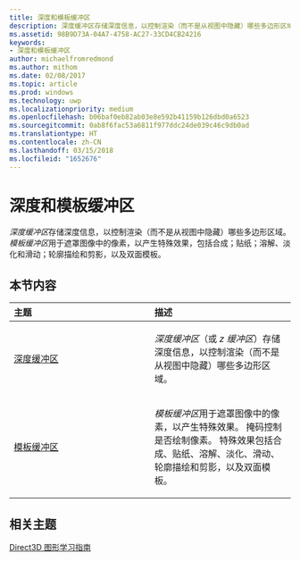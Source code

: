 ```yaml
---
title: 深度和模板缓冲区
description: 深度缓冲区存储深度信息，以控制渲染（而不是从视图中隐藏）哪些多边形区域。
ms.assetid: 98B9D73A-04A7-4758-AC27-33CD4CB24216
keywords:
- 深度和模板缓冲区
author: michaelfromredmond
ms.author: mithom
ms.date: 02/08/2017
ms.topic: article
ms.prod: windows
ms.technology: uwp
ms.localizationpriority: medium
ms.openlocfilehash: b06baf0eb82ab03e8e592b41159b126dbd0a6523
ms.sourcegitcommit: 0ab8f6fac53a6811f977ddc24de039c46c9db0ad
ms.translationtype: HT
ms.contentlocale: zh-CN
ms.lasthandoff: 03/15/2018
ms.locfileid: "1652676"
---
```

# <a name="depth-and-stencil-buffers"></a>深度和模板缓冲区


*深度缓冲区*存储深度信息，以控制渲染（而不是从视图中隐藏）哪些多边形区域。 *模板缓冲区*用于遮罩图像中的像素，以产生特殊效果，包括合成；贴纸；溶解、淡化和滑动；轮廓描绘和剪影，以及双面模板。

## <a name="span-idin-this-sectionspanin-this-section"></a><span id="in-this-section"></span>本节内容


<table>
<colgroup>
<col width="50%" />
<col width="50%" />
</colgroup>
<thead>
<tr class="header">
<th align="left">主题</th>
<th align="left">描述</th>
</tr>
</thead>
<tbody>
<tr class="odd">
<td align="left"><p><a href="depth-buffers.md">深度缓冲区</a></p></td>
<td align="left"><p><em>深度缓冲区</em>（或 <em>z 缓冲区</em>）存储深度信息，以控制渲染（而不是从视图中隐藏）哪些多边形区域。</p></td>
</tr>
<tr class="even">
<td align="left"><p><a href="stencil-buffers.md">模板缓冲区</a></p></td>
<td align="left"><p><em>模板缓冲区</em>用于遮罩图像中的像素，以产生特殊效果。 掩码控制是否绘制像素。 特殊效果包括合成、贴纸、溶解、淡化、滑动、轮廓描绘和剪影，以及双面模板。</p></td>
</tr>
</tbody>
</table>

 

## <a name="span-idrelated-topicsspanrelated-topics"></a><span id="related-topics"></span>相关主题


[Direct3D 图形学习指南](index.md)

 

 




